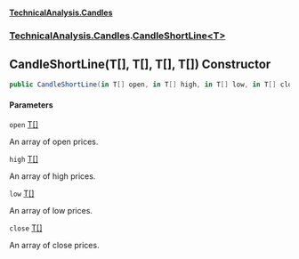 #### [TechnicalAnalysis.Candles](TechnicalAnalysis.Candles.md 'TechnicalAnalysis.Candles')
### [TechnicalAnalysis.Candles](TechnicalAnalysis.Candles.md#TechnicalAnalysis.Candles 'TechnicalAnalysis.Candles').[CandleShortLine&lt;T&gt;](CandleShortLine_T_.md 'TechnicalAnalysis.Candles.CandleShortLine<T>')

## CandleShortLine(T[], T[], T[], T[]) Constructor

```csharp
public CandleShortLine(in T[] open, in T[] high, in T[] low, in T[] close);
```
#### Parameters

<a name='TechnicalAnalysis.Candles.CandleShortLine_T_.CandleShortLine(T[],T[],T[],T[]).open'></a>

`open` [T](CandleShortLine_T_.md#TechnicalAnalysis.Candles.CandleShortLine_T_.T 'TechnicalAnalysis.Candles.CandleShortLine<T>.T')[[]](https://docs.microsoft.com/en-us/dotnet/api/System.Array 'System.Array')

An array of open prices.

<a name='TechnicalAnalysis.Candles.CandleShortLine_T_.CandleShortLine(T[],T[],T[],T[]).high'></a>

`high` [T](CandleShortLine_T_.md#TechnicalAnalysis.Candles.CandleShortLine_T_.T 'TechnicalAnalysis.Candles.CandleShortLine<T>.T')[[]](https://docs.microsoft.com/en-us/dotnet/api/System.Array 'System.Array')

An array of high prices.

<a name='TechnicalAnalysis.Candles.CandleShortLine_T_.CandleShortLine(T[],T[],T[],T[]).low'></a>

`low` [T](CandleShortLine_T_.md#TechnicalAnalysis.Candles.CandleShortLine_T_.T 'TechnicalAnalysis.Candles.CandleShortLine<T>.T')[[]](https://docs.microsoft.com/en-us/dotnet/api/System.Array 'System.Array')

An array of low prices.

<a name='TechnicalAnalysis.Candles.CandleShortLine_T_.CandleShortLine(T[],T[],T[],T[]).close'></a>

`close` [T](CandleShortLine_T_.md#TechnicalAnalysis.Candles.CandleShortLine_T_.T 'TechnicalAnalysis.Candles.CandleShortLine<T>.T')[[]](https://docs.microsoft.com/en-us/dotnet/api/System.Array 'System.Array')

An array of close prices.